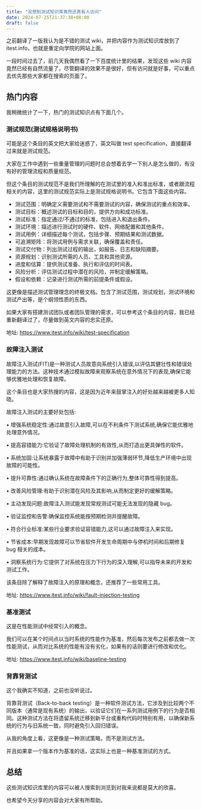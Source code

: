 ```yaml
---
title: "没想到测试知识库竟然还真有人访问"
date: 2024-07-25T21:37:38+08:00
draft: false
---
```


之前翻译了一版我认为是不错的测试 wiki，并把内容作为测试知识库放到了 itest.info，也就是重定向学院的网站上面。

一段时间过去了，前几天我偶然看了一下百度统计里的结果，发现这些 wiki 内容竟然已经有自然流量了，尽管翻译的效果不是很好，但有访问就是好事，可以重点去优先那些大家都在搜索的页面了。

## 热门内容

我稍微统计了一下，热门的测试知识点有下面几个。

### 测试规范(测试规格说明书)

可能是这个条目的英文把大家给迷惑了，英文叫做 test specification，直接翻译过来就是测试规范。

大家在工作中遇到一些重量管理的问题时总会想着去学一下别人是怎么做的，有没有好的管理流程和质量规范。

但这个条目的测试规范不是我们所理解的在测试里的准入和准出标准，或者跟流程相关的内容，这里的测试规范实际上是测试规格说明书。它包含下面这些内容。

- 测试范围：明确定义需要测试和不需要测试的内容，确保测试的重点和效率。
- 测试目标：概述测试的目标和目的，提供方向和成功标准。
- 测试标准：指定通过/不通过的标准，包括进入和退出条件。
- 测试环境：描述进行测试时的硬件、软件、网络配置和其他条件。
- 测试用例：详细描述每个测试，包括步骤、预期结果和测试数据。
- 可追溯矩阵：将测试用例与需求关联，确保覆盖和责任。
- 测试交付物：列出测试过程的输出，如报告、日志和缺陷摘要。
- 资源规划：识别测试所需的人员、工具和其他资源。
- 进度和估算：提供测试准备、执行和评估的时间表。
- 风险分析：评估测试过程中潜在的风险，并制定缓解策略。
- 假设和依赖：记录进行测试所需的前提条件或假设。

这更像是描述测试管理理念的终极文档。包含了测试范围，测试规划，测试环境和测试产出等，是个纲领性质的东西。

如果大家有搭建测试团队或者团队管理的需求，可以参考这个条目的内容，我已经重新翻译过了，尽量做到英文内容的忠实还原。

地址: https://www.itest.info/wiki/test-specification

### 故障注入测试

故障注入测试(FIT)是一种测试人员故意向系统引入错误,以评估其健壮性和错误处理能力的方法。这种技术通过模拟故障来观察系统在意外情况下的表现,确保它能够优雅地处理和恢复故障。

这个条目也是大家热搜的内容，这是因为近年来鼓掌注入的好处越来越被更多人知晓。

故障注入测试的主要好处包括:

• 增强系统稳定性:通过故意引入故障,可以在不利条件下测试系统,确保它能优雅地处理意外情况。

• 提高容错能力:它验证了故障处理机制的有效性,从而打造出更具弹性的软件。

• 系统加固:让系统暴露于故障中有助于识别并加强薄弱环节,降低生产环境中出现故障的可能性。

• 提升可靠性:通过确认系统在故障条件下的正确行为,整体可靠性得到提高。

• 改善风险管理:有助于识别潜在风险及其影响,从而制定更好的缓解策略。

• 主动发现问题:故障注入测试能发现常规测试可能无法发现的隐藏 bug。

• 验证监控和告警:确保监控系统能按预期检测并提醒故障。

• 符合行业标准:某些行业要求验证容错能力,这可以通过故障注入来实现。

• 节省成本:早期发现故障可以节省软件开发生命周期中与停机时间和后期修复 bug 相关的成本。

• 洞察系统行为:它提供了对系统在压力下行为的深入理解,可以指导未来的开发和测试工作。

该条目除了解释了故障注入的原理和概念，还推荐了一些常用工具。

地址: https://www.itest.info/wiki/fault-injection-testing

### 基准测试

这是在性能测试中经常引入的概念。

我们可以在某个时间点以当时系统的性能作为基准，然后每次发布之前都去做一次性能测试，从而对比系统的性能有没有劣化，如果有的话则要进行修改和优化。

地址: https://www.itest.info/wiki/baseline-testing

### 背靠背测试

这个我确实不知道，之前也没听说过。

背靠背测试（Back-to-back testing）是一种软件测试方法，它涉及到比较两个不同版本（通常是现有系统）的输出，以验证它们在一系列测试用例下的行为是否相同。这种测试方法在将遗留系统迁移到新平台或重构代码时特别有用，以确保新系统的行为与旧系统一致，同时避免引入回归错误。

从我的角度上看，这更像是一种测试策略，而不是测试方法。

并且如果拿一个版本作为基准的话，这实际上也是一种基准测试的方式。

## 总结

这些测试知识库里的内容可以被人搜索到浏览到对我来说都是莫大的欣喜。

也希望今天分享的内容会对大家有所帮助。
